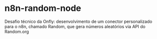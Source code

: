 # n8n-random-node
Desafio técnico da Onfly: desenvolvimento de um conector personalizado para o n8n, chamado Random, que gera números aleatórios via API do Random.org
